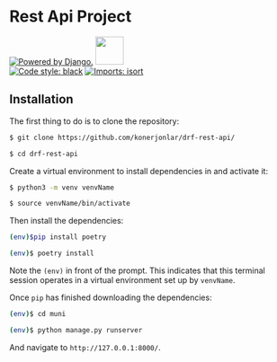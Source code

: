 # Rest Api Project
<a href="http://www.djangoproject.com/"><img src="https://www.djangoproject.com/m/img/badges/djangopowered126x54.gif" border="0" alt="Powered by Django." title="Powered by Django." /></a>
<img src="https://raw.githubusercontent.com/swagger-api/swagger.io/wordpress/images/assets/SW-logo-clr.png" height="50">  
<a href="https://github.com/python/black"><img alt="Code style: black" src="https://img.shields.io/badge/code%20style-black-000000.svg"></a>
[![Imports: isort](https://img.shields.io/badge/%20imports-isort-%231674b1?style=flat&labelColor=ef8336)](https://pycqa.github.io/isort/)

## Installation
The first thing to do is to clone the repository:


```sh
$ git clone https://github.com/konerjonlar/drf-rest-api/
```
```sh
$ cd drf-rest-api
```

Create a virtual environment to install dependencies in and activate it:

```sh
$ python3 -m venv venvName
```
```sh
$ source venvName/bin/activate
```

Then install the dependencies:

```sh
(env)$pip install poetry
```
```sh
(env)$ poetry install
```
Note the `(env)` in front of the prompt. This indicates that this terminal
session operates in a virtual environment set up by `venvName`.

Once `pip` has finished downloading the dependencies:
```sh
(env)$ cd muni
```
```sh
(env)$ python manage.py runserver
```
And navigate to `http://127.0.0.1:8000/`.
